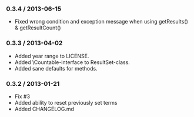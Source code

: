 ### 0.3.4 / 2013-06-15

* Fixed wrong condition and exception message when using getResults() & getResultCount()

### 0.3.3 / 2013-04-02

* Added year range to LICENSE.
* Added \Countable-interface to ResultSet-class.
* Added sane defaults for methods.

### 0.3.2 / 2013-01-21

* Fix #3
* Added ability to reset previously set terms
* Added CHANGELOG.md